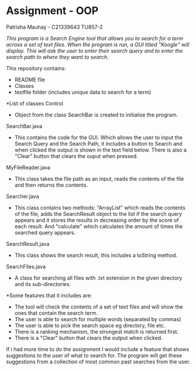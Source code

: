 # Assignment - OOP
Patrisha Mauhay - C21339643
TU857-2

*This program is a Search Engine tool that allows you to search for a term across a set of text files.
When the program is run, a GUI titled "Koogle" will display. This will ask the user to enter their search query and to enter the search path to where they want to search.*

This repository contains:
- README file
- Classes 
- textfile folder (includes unique data to search for a term)



*List of classes
Control
  - Object from the class SearchBar is created to initialise the program.

SearchBar.java
  - This contains the code for the GUI. Which allows the user to input the Search Query and the Search Path, it includes a button to Search and when clicked the output is shown in the text field below. There is also a "Clear" button that clears the ouput when pressed.

MyFileReader.java
  - This class takes the file path as an input, reads the contents of the file and then returns the contents.

Searcher.java
  - This class contains two methods: "ArrayList" which reads the contents of the file, adds the SearchResult object to the list if the search query appears and it stores the results in decreasing order by the score of each result. And "calculate" which calculates the amount of times the searched query appears.

SearchResult.java
  - This class shows the search result, this includes a toString method.

SearchFiles.java
  - A class for searching all files with .txt extension in the given directory and its sub-directories.



*Some features that it includes are:
  - The tool will check the contents of a set of text files and will show the ones that contain the search term.
  - The user is able to search for multiple words (separated by commas)
  - The user is able to pick the search space eg directory, file etc.
  - There is a ranking mechanism, the strongest match is returned first.
  - There is a "Clear" button that clears the output when clicked.



If i had more time to do the assignment I would include a feature that shows suggestions to the user of what to search for. The program will get these suggestions from a collection of most common past searches from the user.
